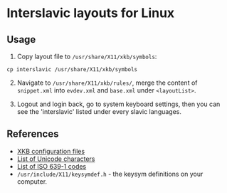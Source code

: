 # Interslavic layouts for Linux

## Usage

1. Copy layout file to `/usr/share/X11/xkb/symbols`:

```shell
cp interslavic /usr/share/X11/xkb/symbols
```

2. Navigate to `/usr/share/X11/xkb/rules/`, merge the content of `snippet.xml` into `evdev.xml` and `base.xml` under `<layoutList>`.


3. Logout and login back, go to system keyboard settings, then you can see the 'interslavic' listed under every slavic languages.

## References

- [XKB configuration files](https://www.charvolant.org/doug/xkb/html/node5.html)
- [List of Unicode characters](https://en.wikipedia.org/wiki/List_of_Unicode_characters)
- [List of ISO 639-1 codes](https://en.wikipedia.org/wiki/List_of_ISO_639-1_codes)
- `/usr/include/X11/keysymdef.h` - the keysym definitions on your computer.